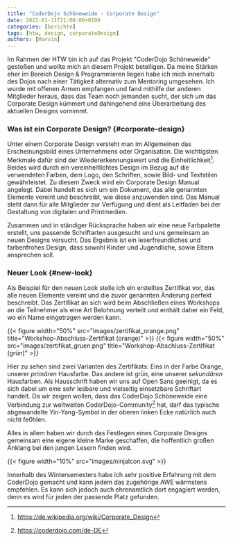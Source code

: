 ```yaml
---
title: "CoderDojo Schöneweide - Corporate Design"
date: 2022-01-31T21:00:00+0100
categories: [berichte]
tags: [htw, design, corporateDesign]
authors: [Marvin]
---
```


Im Rahmen der HTW bin ich auf das Projekt "CoderDojo Schöneweide" gestoßen und wollte mich an diesem Projekt beteiligen. Da meine Stärken eher im Bereich Design & Programmieren liegen habe ich mich innerhalb des Dojos nach einer Tätigkeit alternativ zum Mentoring umgesehen. Ich wurde mit offenen Armen empfangen und fand mithilfe der anderen Mitglieder heraus, dass das Team noch jemanden sucht, der sich um das Corporate Design kümmert und dahingehend eine Überarbeitung des aktuellen Designs vornimmt.

### Was ist ein Corporate Design? {#corporate-design}

Unter einem Corporate Design versteht man im Allgemeinen das Erscheinungsbild eines Unternehmens oder Organisation. Die wichtigsten Merkmale dafür sind der Wiedererkennungswert und die Einheitlichkeit[^1]. Beides wird durch ein vereinheitlichtes Design im Bezug auf die verwendeten Farben, dem Logo, den Schriften, sowie Bild- und Textstilen gewährleistet. Zu diesem Zweck wird ein Corporate Design Manual angelegt. Dabei handelt es sich um ein Dokument, das alle genannten Elemente vereint und beschreibt, wie diese anzuwenden sind. Das Manual steht dann für alle Mitglieder zur Verfügung und dient als Leitfaden bei der Gestaltung von digitalen und Printmedien.

Zusammen und in ständiger Rücksprache haben wir eine neue Farbpalette erstellt, uns passende Schriftarten ausgesucht und uns gemeinsam an neuen Designs versucht. Das Ergebnis ist ein leserfreundliches und farbenfrohes Design, dass sowohl Kinder und Jugendliche, sowie Eltern ansprechen soll.

### Neuer Look {#new-look}

Als Beispiel für den neuen Look stelle ich ein erstelltes Zertifikat vor, das alle neuen Elemente vereint und die zuvor genannten Änderung perfekt beschreibt. Das Zertifikat an sich wird beim Abschließen eines Workshops an die Teilnehmer als eine Art Belohnung verteilt und enthält daher ein Feld, wo ein Name eingetragen werden kann.

{{< figure width="50%" src="images/zertifikat_orange.png" title="Workshop-Abschluss-Zertifikat (orange)" >}}
{{< figure width="50%" src="images/zertifikat_gruen.png" title="Workshop-Abschluss-Zertifikat (grün)" >}}

Hier zu sehen sind zwei Varianten des Zertifikats: Eins in der Farbe Orange, unserer *primären* Hausfarbe. Das andere ist grün, eine unserer *sekundären* Hausfarben. Als Hausschrift haben wir uns auf Open Sans geeinigt, da es sich dabei um eine sehr lesbare und vielseitig einsetzbare Schriftart handelt. Da wir zeigen wollen, dass das CoderDojo Schöneweide eine Verbindung zur weltweiten CoderDojo-Community[^2] hat, darf das typische abgewandelte Yin-Yang-Symbol in der oberen linken Ecke natürlich auch nicht fe0hlen.

Alles in allem haben wir durch das Festlegen eines Corporate Designs gemeinsam eine eigene kleine Marke geschaffen, die hoffentlich großen Anklang bei den jungen Lesern finden wird.

{{< figure width="10%" src="images/ninjaIcon.svg" >}}

Innerhalb des Wintersemesters habe ich sehr positive Erfahrung mit dem CoderDojo gemacht und kann jedem das zugehörige AWE wärmstens empfehlen. Es kann sich jedoch auch ehrenamtlich dort engagiert werden, denn es wird für jeden der passende Platz gefunden.

[^1]: https://de.wikipedia.org/wiki/Corporate_Design
[^2]: https://coderdojo.com/de-DE